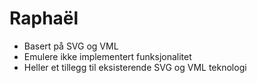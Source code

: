 # Raphaël #

* Basert på SVG og VML
* Emulere ikke implementert funksjonalitet
* Heller et tillegg til eksisterende SVG og VML teknologi

